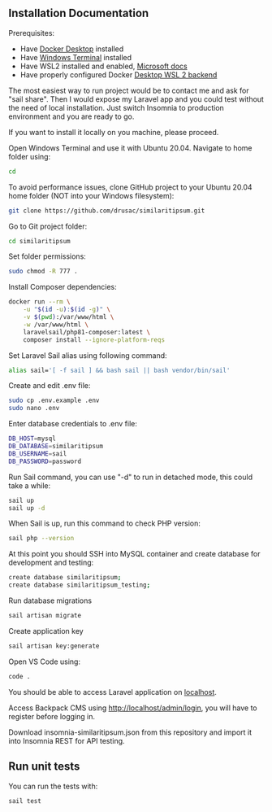 ## Installation Documentation

Prerequisites:
- Have [Docker Desktop](https://www.docker.com/products/docker-desktop) installed
- Have [Windows Terminal](https://www.microsoft.com/en-us/p/windows-terminal/9n0dx20hk701?rtc=1&activetab=pivot:overviewtab) installed
- Have WSL2 installed and enabled, [Microsoft docs](https://docs.microsoft.com/en-us/windows/wsl/install)
- Have properly configured Docker [Desktop WSL 2 backend](https://docs.docker.com/desktop/windows/wsl/)

The most easiest way to run project would be to contact me and ask for "sail share". Then I would expose my Laravel app and you could test without the need of local installation.
Just switch Insomnia to production environment and you are ready to go.

If you want to install it locally on you machine, please proceed.

Open Windows Terminal and use it with Ubuntu 20.04. Navigate to home folder using:

```bash
cd
```

To avoid performance issues, clone GitHub project to your Ubuntu 20.04 home folder (NOT into your Windows filesystem):

```bash
git clone https://github.com/drusac/similaritipsum.git
```

Go to Git project folder:
```bash
cd similaritipsum
```

Set folder permissions:
```bash
sudo chmod -R 777 .
```

Install Composer dependencies:
```bash
docker run --rm \
    -u "$(id -u):$(id -g)" \
    -v $(pwd):/var/www/html \
    -w /var/www/html \
    laravelsail/php81-composer:latest \
    composer install --ignore-platform-reqs

```

Set Laravel Sail alias using following command:
```bash
alias sail='[ -f sail ] && bash sail || bash vendor/bin/sail'
```

Create and edit .env file:
```bash
sudo cp .env.example .env
sudo nano .env
```

Enter database credentials to .env file:
```bash
DB_HOST=mysql
DB_DATABASE=similaritipsum
DB_USERNAME=sail
DB_PASSWORD=password
```

Run Sail command, you can use "-d" to run in detached mode, this could take a while:
```bash
sail up
sail up -d
```

When Sail is up, run this command to check PHP version:
```bash
sail php --version
```

At this point you should SSH into MySQL container and create database for development and testing:
```bash
create database similaritipsum;
create database similaritipsum_testing;
```

Run database migrations
```bash
sail artisan migrate
```

Create application key
```bash
sail artisan key:generate
```

Open VS Code using:
```bash
code .
```

You should be able to access Laravel application on [localhost](http://localhost/).

Access Backpack CMS using [http://localhost/admin/login](http://localhost/admin/login), you will have to register before logging in.

Download insomnia-similaritipsum.json from this repository and import it into Insomnia REST for API testing.

## Run unit tests

You can run the tests with:

```bash
sail test
```